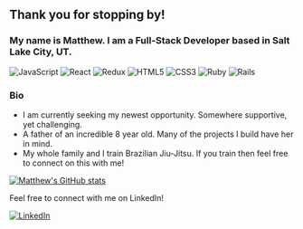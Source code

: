 ## Thank you for stopping by!

### My name is Matthew. I am a Full-Stack Developer based in Salt Lake City, UT.

<img alt="JavaScript" src="https://img.shields.io/badge/javascript-%23323330.svg?&style=for-the-badge&logo=javascript&logoColor=%23F7DF1E"/> <img alt="React" src="https://img.shields.io/badge/react-%2320232a.svg?&style=for-the-badge&logo=react&logoColor=%2361DAFB"/> <img alt="Redux" src="https://img.shields.io/badge/redux-%23593d88.svg?&style=for-the-badge&logo=redux&logoColor=white"/> <img alt="HTML5" src="https://img.shields.io/badge/html5-%23E34F26.svg?&style=for-the-badge&logo=html5&logoColor=white"/> <img alt="CSS3" src="https://img.shields.io/badge/css3-%231572B6.svg?&style=for-the-badge&logo=css3&logoColor=white"/> <img alt="Ruby" src="https://img.shields.io/badge/ruby-%23CC342D.svg?&style=for-the-badge&logo=ruby&logoColor=white"/> <img alt="Rails" src="https://img.shields.io/badge/rails-%23CC0000.svg?&style=for-the-badge&logo=ruby-on-rails&logoColor=white"/>

### Bio
<ul>
  <li>I am currently seeking my newest opportunity. Somewhere supportive, yet challenging.</li>
  <li>A father of an incredible 8 year old. Many of the projects I build have her in mind.</li>
  <li>My whole family and I train Brazilian Jiu-Jitsu. If you train then feel free to connect on this with me!</li>
 </ul>

[![Matthew's GitHub stats](https://github-readme-stats.vercel.app/api?username=matthewstclaire&hide=stars,issues)](https://github.com/matthewstclaire/github-readme-stats)

Feel free to connect with me on LinkedIn!

<a href="https://www.linkedin.com/in/matthewstclaire/">
<img alt="LinkedIn" src="https://img.shields.io/badge/linkedin-%230077B5.svg?&style=for-the-badge&logo=linkedin&logoColor=white"/>
  </a>
